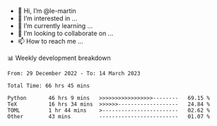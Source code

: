 - 👋 Hi, I’m @le-martin
- 👀 I’m interested in ...
- 🌱 I’m currently learning ...
- 💞️ I’m looking to collaborate on ...
- 📫 How to reach me ...

<!---
Tutorial for using WakaTime stats in GitHub profile: https://github.com/athul/waka-readme
-->

📊 Weekly development breakdown
<!--START_SECTION:waka-->

```text
From: 29 December 2022 - To: 14 March 2023

Total Time: 66 hrs 45 mins

Python       46 hrs 9 mins   >>>>>>>>>>>>>>>>>--------   69.15 %
TeX          16 hrs 34 mins  >>>>>>-------------------   24.84 %
TOML         1 hr 44 mins    >------------------------   02.62 %
Other        43 mins         -------------------------   01.07 %
```

<!--END_SECTION:waka-->

<!---
le-martin/le-martin is a ✨ special ✨ repository because its `README.md` (this file) appears on your GitHub profile.
You can click the Preview link to take a look at your changes.
--->
